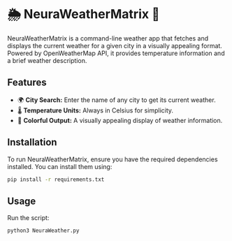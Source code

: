 # 🌦️ NeuraWeatherMatrix 🌈

NeuraWeatherMatrix is a command-line weather app that fetches and displays the current weather for a given city in a visually appealing format. Powered by OpenWeatherMap API, it provides temperature information and a brief weather description.

## Features

- 🌍 **City Search:** Enter the name of any city to get its current weather.
- 🌡️ **Temperature Units:** Always in Celsius for simplicity.
- 🎨 **Colorful Output:** A visually appealing display of weather information.

## Installation

To run NeuraWeatherMatrix, ensure you have the required dependencies installed. You can install them using:

```bash
pip install -r requirements.txt
```
## Usage
Run the script:
```bash
python3 NeuraWeather.py
```
